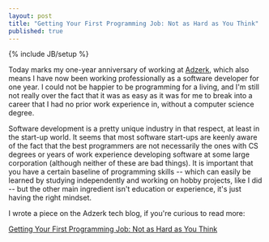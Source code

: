 ```yaml
---
layout: post
title: "Getting Your First Programming Job: Not as Hard as You Think"
published: true
---
```


{% include JB/setup %}

Today marks my one-year anniversary of working at [Adzerk](http://adzerk.com), which also means I have now been working professionally as a software developer for one year. I could not be happier to be programming for a living, and I'm still not really over the fact that it was as easy as it was for me to break into a career that I had no prior work experience in, without a computer science degree.

Software development is a pretty unique industry in that respect, at least in the start-up world. It seems that most software start-ups are keenly aware of the fact that the best programmers are not necessarily the ones with CS degrees or years of work experience developing software at some large corporation (although neither of these are bad things). It is important that you have a certain baseline of programming skills -- which can easily be learned by studying independently and working on hobby projects, like I did -- but the other main ingredient isn't education or experience, it's just having the right mindset.

I wrote a piece on the Adzerk tech blog, if you're curious to read more:

[Getting Your First Programming Job: Not as Hard as You Think](http://www.adzerk.com/blog/2015/11/getting-your-first-programming-job-not-as-hard-as-you-think/)
